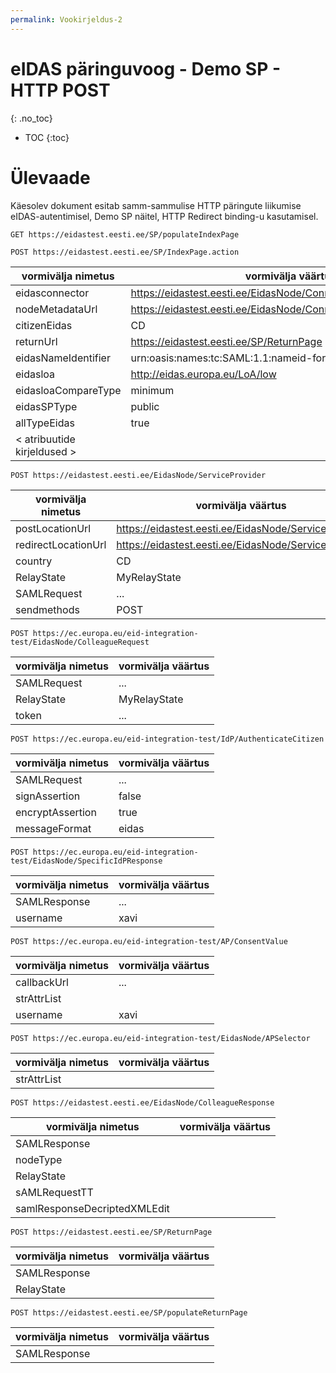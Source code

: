 ```yaml
---
permalink: Vookirjeldus-2
---
```


# eIDAS päringuvoog - Demo SP - HTTP POST
{: .no_toc}

- TOC
{:toc}

# Ülevaade

Käesolev dokument esitab samm-sammulise HTTP päringute liikumise eIDAS-autentimisel, Demo SP näitel, HTTP Redirect binding-u kasutamisel.

````
GET https://eidastest.eesti.ee/SP/populateIndexPage
````

````
POST https://eidastest.eesti.ee/SP/IndexPage.action
````

| vormivälja nimetus | vormivälja väärtus |
|--------------------|--------------------|
| eidasconnector | https://eidastest.eesti.ee/EidasNode/ConnectorResponderMetadata |
| nodeMetadataUrl | https://eidastest.eesti.ee/EidasNode/ConnectorResponderMetadata |
| citizenEidas | CD |
| returnUrl | https://eidastest.eesti.ee/SP/ReturnPage |
| eidasNameIdentifier | urn:oasis:names:tc:SAML:1.1:nameid-format:unspecified |
| eidasloa | http://eidas.europa.eu/LoA/low |
| eidasloaCompareType | minimum |
| eidasSPType | public |
| allTypeEidas | true |
| < atribuutide kirjeldused > |  |

````
POST https://eidastest.eesti.ee/EidasNode/ServiceProvider
````

| vormivälja nimetus | vormivälja väärtus |
|--------------------|--------------------|
| postLocationUrl |	https://eidastest.eesti.ee/EidasNode/ServiceProvider |
| redirectLocationUrl |	https://eidastest.eesti.ee/EidasNode/ServiceProvider |
| country |	CD |
| RelayState | MyRelayState |
| SAMLRequest | ... |
| sendmethods | POST |

````
POST https://ec.europa.eu/eid-integration-test/EidasNode/ColleagueRequest
````

| vormivälja nimetus | vormivälja väärtus |
|--------------------|--------------------|
| SAMLRequest | ... |
| RelayState | MyRelayState |
| token | ... |

````
POST https://ec.europa.eu/eid-integration-test/IdP/AuthenticateCitizen
````

| vormivälja nimetus | vormivälja väärtus |
|--------------------|--------------------|
| SAMLRequest | ... |
| signAssertion | false |
| encryptAssertion | true |
| messageFormat | eidas |

````
POST https://ec.europa.eu/eid-integration-test/EidasNode/SpecificIdPResponse
````

| vormivälja nimetus | vormivälja väärtus |
|--------------------|--------------------|
| SAMLResponse | ... |
| username     | xavi |

````
POST https://ec.europa.eu/eid-integration-test/AP/ConsentValue
````

| vormivälja nimetus | vormivälja väärtus |
|--------------------|--------------------|
| callbackUrl | ... |
| strAttrList | |
| username | xavi |

````
POST https://ec.europa.eu/eid-integration-test/EidasNode/APSelector
````

| vormivälja nimetus | vormivälja väärtus |
|--------------------|--------------------|
| strAttrList | |

````
POST https://eidastest.eesti.ee/EidasNode/ColleagueResponse
````

| vormivälja nimetus | vormivälja väärtus |
|--------------------|--------------------|
| SAMLResponse | |
| nodeType | |
| RelayState | |
| sAMLRequestTT | |
| samlResponseDecriptedXMLEdit | |

````
POST https://eidastest.eesti.ee/SP/ReturnPage
````

| vormivälja nimetus | vormivälja väärtus |
|--------------------|--------------------|
| SAMLResponse | |
| RelayState | |

````
POST https://eidastest.eesti.ee/SP/populateReturnPage
````

| vormivälja nimetus | vormivälja väärtus |
|--------------------|--------------------|
| SAMLResponse | |



